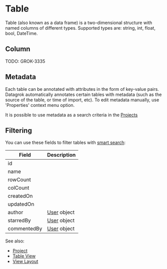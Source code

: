 <!-- TITLE: Table -->
<!-- SUBTITLE: -->

# Table

Table (also known as a data frame) is a two-dimensional structure with named columns
of different types. Supported types are: string, int, float, bool, DateTime.
  
## Column

TODO: GROK-3335
  
## Metadata

Each table can be annotated with attributes in the form of key-value pairs. Datagrok automatically annotates
certain tables with metadata (such as the source of the table, or time of import, etc). To edit metadata manually,
use 'Properties' context menu option.

It is possible to use metadata as a search criteria in the [Projects](../overview/project.md)

## Filtering

You can use these fields to filter tables with [smart search](smart-search.md):

| Field       | Description                                        |
|-------------|----------------------------------------------------|
| id          |                                                    |
| name        |                                                    |
| rowCount    |                                                    |
| colCount    |                                                    |
| createdOn   |                                                    |
| updatedOn   |                                                    | 
| author      | [User](../govern/user.md) object                             |
| starredBy   | [User](../govern/user.md) object                             |
| commentedBy | [User](../govern/user.md) object                             |


See also:

  * [Project](project.md)
  * [Table View](table-view.md)
  * [View Layout](../visualize/view-layout.md)
